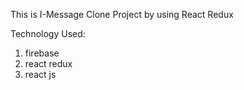 This is I-Message Clone Project by using React Redux

Technology Used:
 1. firebase
 2. react redux
 3. react js

